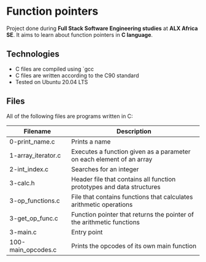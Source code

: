 # Function pointers
Project done during **Full Stack Software Engineering studies** at **ALX Africa SE**. It aims to learn about function pointers in **C language**.

## Technologies
- C files are compiled using `gcc
- C files are written according to the C90 standard
- Tested on Ubuntu 20.04 LTS
## Files
All of the following files are programs written in C:

| Filename	| Description |
| --------- | ----------- |
| 0-print_name.c |	Prints a name |
| 1-array_iterator.c	| Executes a function given as a parameter on each element of an array |
| 2-int_index.c	| Searches for an integer |
| 3-calc.h	| Header file that contains all function prototypes and data structures |
| 3-op_functions.c	| File that contains functions that calculates arithmetic operations |
| 3-get_op_func.c |	Function pointer that returns the pointer of the arithmetic functions |
| 3-main.c	| Entry point |
| 100-main_opcodes.c	| Prints the opcodes of its own main function |
